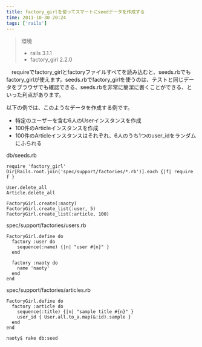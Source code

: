 ```yaml
---
title: factory_girlを使ってスマートにseedデータを作成する
time: 2011-10-30 20:24
tags: ['rails']
---
```


> 環境
> 
> - rails 3.1.1
> - factory\_girl 2.2.0

　requireでfactory\_girlとfactoryファイルすべてを読み込むと、seeds.rbでもfactory\_girlが使えます。seeds.rbでfactory\_girlを使うのは、テストと同じデータをブラウザでも確認できる、seeds.rbを非常に簡潔に書くことができる、といった利点があります。

以下の例では、このようなデータを作成する例です。

- 特定のユーザーを含む6人のUserインスタンスを作成
- 100件のArticleインスタンスを作成
- 100件のArticleインスタンスはそれぞれ、6人のうち1つのuser\_idをランダムにふられる

db/seeds.rb

```
require 'factory_girl'
Dir[Rails.root.join('spec/support/factories/*.rb')].each {|f| require f }

User.delete_all
Article.delete_all

FactoryGirl.create(:naoty)
FactoryGirl.create_list(:user, 5)
FactoryGirl.create_list(:article, 100)
```

spec/support/factories/users.rb

```
FactoryGirl.define do
  factory :user do
    sequence(:name) {|n| "user #{n}" }
  end

  factory :naoty do
    name 'naoty'
  end
end
```

spec/support/factories/articles.rb

```
FactoryGirl.define do
  factory :article do
    sequence(:title) {|n| "sample title #{n}" }
    user_id { User.all.to_a.map(&:id).sample }
  end
end
```

```
naoty$ rake db:seed
```
